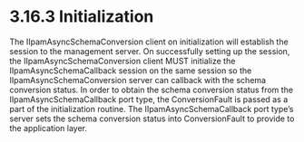 <html dir="LTR" xmlns:mshelp="http://msdn.microsoft.com/mshelp" xmlns:ddue="http://ddue.schemas.microsoft.com/authoring/2003/5" xmlns:xlink="http://www.w3.org/1999/xlink" xmlns:tool="http://www.microsoft.com/tooltip">
 <body>
 <div id="header">
 <h1 class="heading">3.16.3 Initialization</h1>
 </div>
 <div id="mainSection">
 <div id="mainBody">
 <div id="allHistory" class="saveHistory"></div>
 <div id="sectionSection0" class="section" name="collapseableSection">
 

<p>The IIpamAsyncSchemaConversion client on initialization will
establish the session to the management server. On successfully setting up the
session, the IIpamAsyncSchemaConversion client MUST initialize the
IIpamAsyncSchemaCallback session on the same session so the
IIpamAsyncSchemaConversion server can callback with the schema conversion
status. In order to obtain the schema conversion status from the
IIpamAsyncSchemaCallback port type, the ConversionFault is passed as a part of
the initialization routine. The IIpamAsyncSchemaCallback port type’s server
sets the schema conversion status into ConversionFault to provide to the
application layer.</p>


 </div>
 </div>
 </div>
 </body>
</html>
